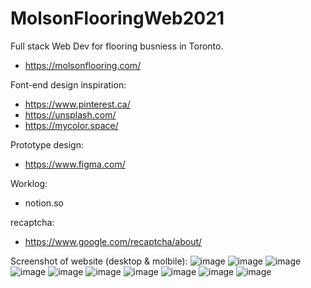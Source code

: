# MolsonFlooringWeb2021


Full stack Web Dev for flooring busniess in Toronto. 
- https://molsonflooring.com/


Font-end design inspiration:
- https://www.pinterest.ca/
- https://unsplash.com/
- https://mycolor.space/


Prototype design:
- https://www.figma.com/


Worklog:
- notion.so


recaptcha:
- https://www.google.com/recaptcha/about/



Screenshot of website (desktop & molbile):
![image](https://github.com/imxiaow/MolsonFlooringWeb2021/raw/master/MF_ScreenShot/MF_landing_Desktop.png)
![image](https://github.com/imxiaow/MolsonFlooringWeb2021/raw/master/MF_ScreenShot/MF_landing2_Desktop.png)
![image](https://github.com/imxiaow/MolsonFlooringWeb2021/raw/master/MF_ScreenShot/MF_Product_Desktop.png)
![image](https://github.com/imxiaow/MolsonFlooringWeb2021/raw/master/MF_ScreenShot/MF_Footer_Desktop.png)
![image](https://github.com/imxiaow/MolsonFlooringWeb2021/raw/master/MF_ScreenShot/MF_Gallery_Desktop.png)
![image](https://github.com/imxiaow/MolsonFlooringWeb2021/raw/master/MF_ScreenShot/MF_contact_Desktop.png)
![image](https://github.com/imxiaow/MolsonFlooringWeb2021/raw/master/MF_ScreenShot/MF_mobile.png)
![image](https://github.com/imxiaow/MolsonFlooringWeb2021/raw/master/MF_ScreenShot/MF_mobile_product2.png)
![image](https://github.com/imxiaow/MolsonFlooringWeb2021/raw/master/MF_ScreenShot/MF_mobile_product.png)
![image](https://github.com/imxiaow/MolsonFlooringWeb2021/raw/master/MF_ScreenShot/MF_footer-mobile.png)
